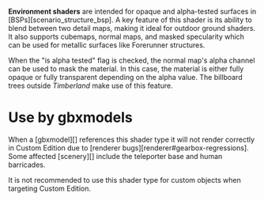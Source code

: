 **Environment shaders** are intended for opaque and alpha-tested surfaces in [BSPs][scenario_structure_bsp]. A key feature of this shader is its ability to blend between two detail maps, making it ideal for outdoor ground shaders. It also supports cubemaps, normal maps, and masked specularity which can be used for metallic surfaces like Forerunner structures.

When the "is alpha tested" flag is checked, the normal map's alpha channel can be used to mask the material. In this case, the material is either fully opaque or fully transparent depending on the alpha value. The billboard trees outside _Timberland_ make use of this feature.

# Use by gbxmodels
When a [gbxmodel][] references this shader type it will not render correctly in Custom Edition due to [renderer bugs][renderer#gearbox-regressions]. Some affected [scenery][] include the teleporter base and human barricades.

It is not recommended to use this shader type for custom objects when targeting Custom Edition.
